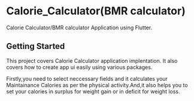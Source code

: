 # Calorie_Calculator(BMR calculator)

Calorie Calculator/BMR calculator Application using Flutter.

## Getting Started

This project covers Calorie Calculator application implentation. It also covers how to create app ui easily using various packages.

Firstly,you need to select neccessary fields and it calculates your Maintainance Calories as per the physical activity.And,it also 
helps you to set your calories in surplus for weight gain or in deficit for weight loss.

